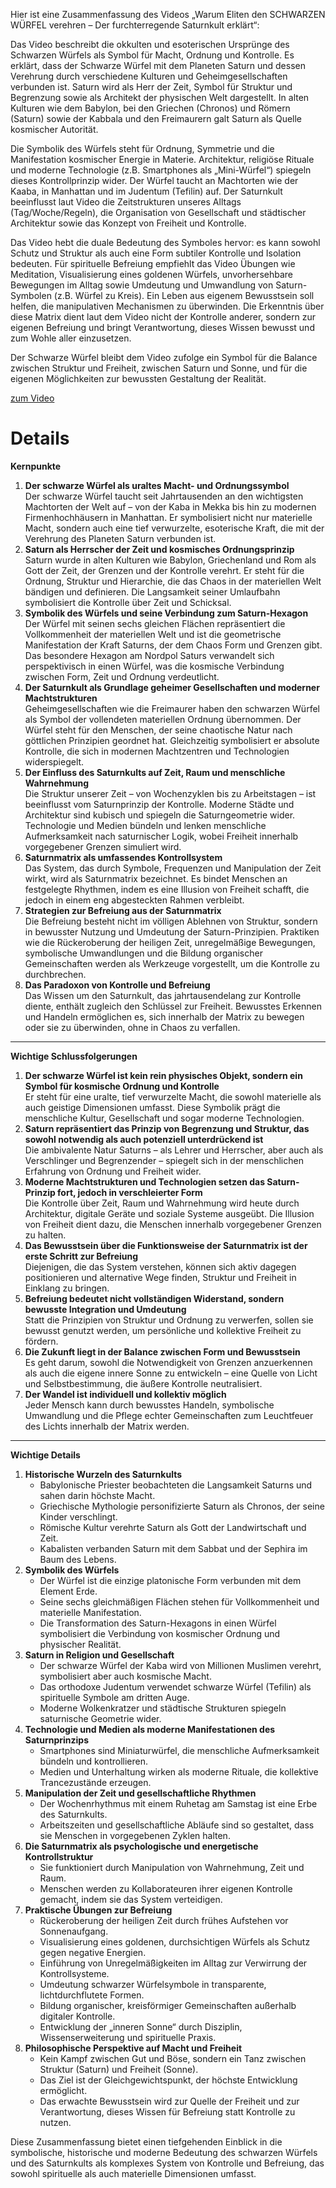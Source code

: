 Hier ist eine Zusammenfassung des Videos „Warum Eliten den SCHWARZEN WÜRFEL verehren – Der furchterregende Saturnkult erklärt“:

Das Video beschreibt die okkulten und esoterischen Ursprünge des Schwarzen Würfels als Symbol für Macht, Ordnung und Kontrolle. Es erklärt, dass der Schwarze Würfel mit dem Planeten Saturn und dessen Verehrung durch verschiedene Kulturen und Geheimgesellschaften verbunden ist. Saturn wird als Herr der Zeit, Symbol für Struktur und Begrenzung sowie als Architekt der physischen Welt dargestellt. In alten Kulturen wie dem Babylon, bei den Griechen (Chronos) und Römern (Saturn) sowie der Kabbala und den Freimaurern galt Saturn als Quelle kosmischer Autorität.

Die Symbolik des Würfels steht für Ordnung, Symmetrie und die Manifestation kosmischer Energie in Materie. Architektur, religiöse Rituale und moderne Technologie (z.B. Smartphones als „Mini-Würfel“) spiegeln dieses Kontrollprinzip wider. Der Würfel taucht an Machtorten wie der Kaaba, in Manhattan und im Judentum (Tefilin) auf. Der Saturnkult beeinflusst laut Video die Zeitstrukturen unseres Alltags (Tag/Woche/Regeln), die Organisation von Gesellschaft und städtischer Architektur sowie das Konzept von Freiheit und Kontrolle.

Das Video hebt die duale Bedeutung des Symboles hervor: es kann sowohl Schutz und Struktur als auch eine Form subtiler Kontrolle und Isolation bedeuten. Für spirituelle Befreiung empfiehlt das Video Übungen wie Meditation, Visualisierung eines goldenen Würfels, unvorhersehbare Bewegungen im Alltag sowie Umdeutung und Umwandlung von Saturn-Symbolen (z.B. Würfel zu Kreis). Ein Leben aus eigenem Bewusstsein soll helfen, die manipulativen Mechanismen zu überwinden. Die Erkenntnis über diese Matrix dient laut dem Video nicht der Kontrolle anderer, sondern zur eigenen Befreiung und bringt Verantwortung, dieses Wissen bewusst und zum Wohle aller einzusetzen. 

Der Schwarze Würfel bleibt dem Video zufolge ein Symbol für die Balance zwischen Struktur und Freiheit, zwischen Saturn und Sonne, und für die eigenen Möglichkeiten zur bewussten Gestaltung der Realität.

[zum Video](https://www.youtube.com/watch?v=QGuwnlDX9e4)

# Details

**Kernpunkte**
1. **Der schwarze Würfel als uraltes Macht- und Ordnungssymbol**\
     Der schwarze Würfel taucht seit Jahrtausenden an den wichtigsten Machtorten der Welt auf – von der Kaba in Mekka bis hin zu modernen Firmenhochhäusern in Manhattan. Er symbolisiert nicht nur materielle Macht, sondern auch eine tief verwurzelte, esoterische Kraft, die mit der Verehrung des Planeten Saturn verbunden ist.
2. **Saturn als Herrscher der Zeit und kosmisches Ordnungsprinzip**\
     Saturn wurde in alten Kulturen wie Babylon, Griechenland und Rom als Gott der Zeit, der Grenzen und der Kontrolle verehrt. Er steht für die Ordnung, Struktur und Hierarchie, die das Chaos in der materiellen Welt bändigen und definieren. Die Langsamkeit seiner Umlaufbahn symbolisiert die Kontrolle über Zeit und Schicksal.
3. **Symbolik des Würfels und seine Verbindung zum Saturn-Hexagon**\
     Der Würfel mit seinen sechs gleichen Flächen repräsentiert die Vollkommenheit der materiellen Welt und ist die geometrische Manifestation der Kraft Saturns, der dem Chaos Form und Grenzen gibt. Das besondere Hexagon am Nordpol Saturs verwandelt sich perspektivisch in einen Würfel, was die kosmische Verbindung zwischen Form, Zeit und Ordnung verdeutlicht.
4. **Der Saturnkult als Grundlage geheimer Gesellschaften und moderner Machtstrukturen**\
     Geheimgesellschaften wie die Freimaurer haben den schwarzen Würfel als Symbol der vollendeten materiellen Ordnung übernommen. Der Würfel steht für den Menschen, der seine chaotische Natur nach göttlichen Prinzipien geordnet hat. Gleichzeitig symbolisiert er absolute Kontrolle, die sich in modernen Machtzentren und Technologien widerspiegelt.
5. **Der Einfluss des Saturnkults auf Zeit, Raum und menschliche Wahrnehmung**\
     Die Struktur unserer Zeit – von Wochenzyklen bis zu Arbeitstagen – ist beeinflusst vom Saturnprinzip der Kontrolle. Moderne Städte und Architektur sind kubisch und spiegeln die Saturngeometrie wider. Technologie und Medien bündeln und lenken menschliche Aufmerksamkeit nach saturnischer Logik, wobei Freiheit innerhalb vorgegebener Grenzen simuliert wird.
6. **Saturnmatrix als umfassendes Kontrollsystem**\
     Das System, das durch Symbole, Frequenzen und Manipulation der Zeit wirkt, wird als Saturnmatrix bezeichnet. Es bindet Menschen an festgelegte Rhythmen, indem es eine Illusion von Freiheit schafft, die jedoch in einem eng abgesteckten Rahmen verbleibt.
7. **Strategien zur Befreiung aus der Saturnmatrix**\
     Die Befreiung besteht nicht im völligen Ablehnen von Struktur, sondern in bewusster Nutzung und Umdeutung der Saturn-Prinzipien. Praktiken wie die Rückeroberung der heiligen Zeit, unregelmäßige Bewegungen, symbolische Umwandlungen und die Bildung organischer Gemeinschaften werden als Werkzeuge vorgestellt, um die Kontrolle zu durchbrechen.
8. **Das Paradoxon von Kontrolle und Befreiung**\
     Das Wissen um den Saturnkult, das jahrtausendelang zur Kontrolle diente, enthält zugleich den Schlüssel zur Freiheit. Bewusstes Erkennen und Handeln ermöglichen es, sich innerhalb der Matrix zu bewegen oder sie zu überwinden, ohne in Chaos zu verfallen.
---
**Wichtige Schlussfolgerungen**
1. **Der schwarze Würfel ist kein rein physisches Objekt, sondern ein Symbol für kosmische Ordnung und Kontrolle**\
     Er steht für eine uralte, tief verwurzelte Macht, die sowohl materielle als auch geistige Dimensionen umfasst. Diese Symbolik prägt die menschliche Kultur, Gesellschaft und sogar moderne Technologien.
2. **Saturn repräsentiert das Prinzip von Begrenzung und Struktur, das sowohl notwendig als auch potenziell unterdrückend ist**\
     Die ambivalente Natur Saturns – als Lehrer und Herrscher, aber auch als Verschlinger und Begrenzender – spiegelt sich in der menschlichen Erfahrung von Ordnung und Freiheit wider.
3. **Moderne Machtstrukturen und Technologien setzen das Saturn-Prinzip fort, jedoch in verschleierter Form**\
     Die Kontrolle über Zeit, Raum und Wahrnehmung wird heute durch Architektur, digitale Geräte und soziale Systeme ausgeübt. Die Illusion von Freiheit dient dazu, die Menschen innerhalb vorgegebener Grenzen zu halten.
4. **Das Bewusstsein über die Funktionsweise der Saturnmatrix ist der erste Schritt zur Befreiung**\
     Diejenigen, die das System verstehen, können sich aktiv dagegen positionieren und alternative Wege finden, Struktur und Freiheit in Einklang zu bringen.
5. **Befreiung bedeutet nicht vollständigen Widerstand, sondern bewusste Integration und Umdeutung**\
     Statt die Prinzipien von Struktur und Ordnung zu verwerfen, sollen sie bewusst genutzt werden, um persönliche und kollektive Freiheit zu fördern.
6. **Die Zukunft liegt in der Balance zwischen Form und Bewusstsein**\
     Es geht darum, sowohl die Notwendigkeit von Grenzen anzuerkennen als auch die eigene innere Sonne zu entwickeln – eine Quelle von Licht und Selbstbestimmung, die äußere Kontrolle neutralisiert.
7. **Der Wandel ist individuell und kollektiv möglich**\
     Jeder Mensch kann durch bewusstes Handeln, symbolische Umwandlung und die Pflege echter Gemeinschaften zum Leuchtfeuer des Lichts innerhalb der Matrix werden.
---
**Wichtige Details**
1. **Historische Wurzeln des Saturnkults**
     - Babylonische Priester beobachteten die Langsamkeit Saturns und sahen darin höchste Macht.
     - Griechische Mythologie personifizierte Saturn als Chronos, der seine Kinder verschlingt.
     - Römische Kultur verehrte Saturn als Gott der Landwirtschaft und Zeit.
     - Kabalisten verbanden Saturn mit dem Sabbat und der Sephira im Baum des Lebens.
2. **Symbolik des Würfels**
     - Der Würfel ist die einzige platonische Form verbunden mit dem Element Erde.
     - Seine sechs gleichmäßigen Flächen stehen für Vollkommenheit und materielle Manifestation.
     - Die Transformation des Saturn-Hexagons in einen Würfel symbolisiert die Verbindung von kosmischer Ordnung und physischer Realität.
3. **Saturn in Religion und Gesellschaft**
     - Der schwarze Würfel der Kaba wird von Millionen Muslimen verehrt, symbolisiert aber auch kosmische Macht.
     - Das orthodoxe Judentum verwendet schwarze Würfel (Tefilin) als spirituelle Symbole am dritten Auge.
     - Moderne Wolkenkratzer und städtische Strukturen spiegeln saturnische Geometrie wider.
4. **Technologie und Medien als moderne Manifestationen des Saturnprinzips**
     - Smartphones sind Miniaturwürfel, die menschliche Aufmerksamkeit bündeln und kontrollieren.
     - Medien und Unterhaltung wirken als moderne Rituale, die kollektive Trancezustände erzeugen.
5. **Manipulation der Zeit und gesellschaftliche Rhythmen**
     - Der Wochenrhythmus mit einem Ruhetag am Samstag ist eine Erbe des Saturnkults.
     - Arbeitszeiten und gesellschaftliche Abläufe sind so gestaltet, dass sie Menschen in vorgegebenen Zyklen halten.
6. **Die Saturnmatrix als psychologische und energetische Kontrollstruktur**
     - Sie funktioniert durch Manipulation von Wahrnehmung, Zeit und Raum.
     - Menschen werden zu Kollaborateuren ihrer eigenen Kontrolle gemacht, indem sie das System verteidigen.
7. **Praktische Übungen zur Befreiung**
     - Rückeroberung der heiligen Zeit durch frühes Aufstehen vor Sonnenaufgang.
     - Visualisierung eines goldenen, durchsichtigen Würfels als Schutz gegen negative Energien.
     - Einführung von Unregelmäßigkeiten im Alltag zur Verwirrung der Kontrollsysteme.
     - Umdeutung schwarzer Würfelsymbole in transparente, lichtdurchflutete Formen.
     - Bildung organischer, kreisförmiger Gemeinschaften außerhalb digitaler Kontrolle.
     - Entwicklung der „inneren Sonne“ durch Disziplin, Wissenserweiterung und spirituelle Praxis.
8. **Philosophische Perspektive auf Macht und Freiheit**
     - Kein Kampf zwischen Gut und Böse, sondern ein Tanz zwischen Struktur (Saturn) und Freiheit (Sonne).
     - Das Ziel ist der Gleichgewichtspunkt, der höchste Entwicklung ermöglicht.
     - Das erwachte Bewusstsein wird zur Quelle der Freiheit und zur Verantwortung, dieses Wissen für Befreiung statt Kontrolle zu nutzen.

Diese Zusammenfassung bietet einen tiefgehenden Einblick in die symbolische, historische und moderne Bedeutung des schwarzen Würfels und des Saturnkults als komplexes System von Kontrolle und Befreiung, das sowohl spirituelle als auch materielle Dimensionen umfasst.
